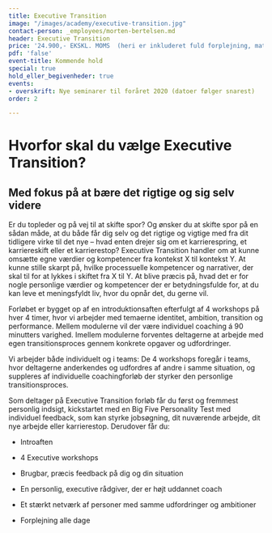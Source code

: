 ```yaml
---
title: Executive Transition
image: "/images/academy/executive-transition.jpg"
contact-person: _employees/morten-bertelsen.md
header: Executive Transition
price: '24.900,- EKSKL. MOMS  (heri er inkluderet fuld forplejning, materialer)  '
pdf: 'false'
event-title: Kommende hold
special: true
hold_eller_begivenheder: true
events:
- overskrift: Nye seminarer til foråret 2020 (datoer følger snarest)
order: 2

---
```

# Hvorfor skal du vælge Executive Transition?
## Med fokus på at bære det rigtige og sig selv videre

Er du topleder og på vej til at skifte spor? Og ønsker du at skifte spor på en sådan måde, at du både får dig selv og det rigtige og vigtige med fra dit tidligere virke til det nye – hvad enten drejer sig om et karrierespring, et karriereskift eller et karrierestop? Executive Transition handler om at kunne omsætte egne værdier og kompetencer fra kontekst X til kontekst Y. At kunne stille skarpt på, hvilke processuelle kompetencer og narrativer, der skal til for at lykkes i skiftet fra X til Y. At blive præcis på, hvad det er for nogle personlige værdier og kompetencer der er betydningsfulde for, at du kan leve et meningsfyldt liv, hvor du opnår det, du gerne vil.

Forløbet er bygget op af en introduktionsaften efterfulgt af 4 workshops på hver 4 timer, hvor vi arbejder med  temaerne identitet, ambition, transition og performance. Mellem modulerne vil der være individuel coaching á 90 minutters varighed. Imellem modulerne forventes deltagerne at arbejde med egen transitionsproces gennem konkrete opgaver og udfordringer.

Vi arbejder både individuelt og i teams: De 4 workshops foregår i teams, hvor deltagerne anderkendes og udfordres af andre i samme situation, og suppleres af individuelle coachingforløb der styrker den personlige transitionsproces.  

Som deltager på Executive Transition forløb får du først og fremmest personlig indsigt, kickstartet med en Big Five Personality Test med individuel feedback, som kan styrke jobsøgning, dit nuværende arbejde, dit nye arbejde eller karrierestop. Derudover får du:

- Introaften

- 4 Executive workshops  

- Brugbar, præcis feedback på dig og din situation

- En personlig, executive rådgiver, der er højt uddannet coach  

- Et stærkt netværk af personer med samme udfordringer og ambitioner

- Forplejning alle dage